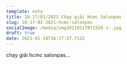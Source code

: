 ```yaml
---
template: note
title: 16-17/01/2021 Chạy giải Hcmc Salonpas
slug: 16-17-01-2021-hcmc-salonpas
socialImage: /media/img20210117071520-1-.jpg
draft: true
date: 2021-01-18T16:17:57.712Z
---
```

chạy giải hcmc salonpas...